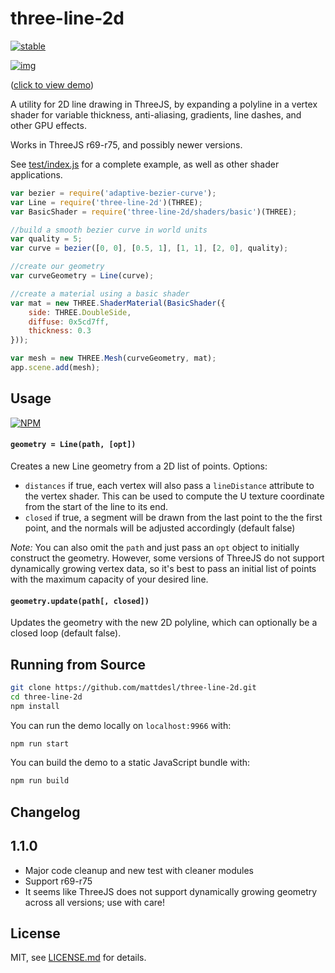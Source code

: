 # three-line-2d

[![stable](http://badges.github.io/stability-badges/dist/stable.svg)](http://github.com/badges/stability-badges)

[![img](http://i.imgur.com/7yGGXdd.png)](http://mattdesl.github.io/three-line-2d/)

([click to view demo](http://mattdesl.github.io/three-line-2d/))

A utility for 2D line drawing in ThreeJS, by expanding a polyline in a vertex shader for variable thickness, anti-aliasing, gradients, line dashes, and other GPU effects.

Works in ThreeJS r69-r75, and possibly newer versions.

See [test/index.js](test/index.js) for a complete example, as well as other shader applications. 

```js
var bezier = require('adaptive-bezier-curve');
var Line = require('three-line-2d')(THREE);
var BasicShader = require('three-line-2d/shaders/basic')(THREE);

//build a smooth bezier curve in world units
var quality = 5;
var curve = bezier([0, 0], [0.5, 1], [1, 1], [2, 0], quality);

//create our geometry
var curveGeometry = Line(curve);

//create a material using a basic shader
var mat = new THREE.ShaderMaterial(BasicShader({
    side: THREE.DoubleSide,
    diffuse: 0x5cd7ff,
    thickness: 0.3
}));

var mesh = new THREE.Mesh(curveGeometry, mat);
app.scene.add(mesh);
```

## Usage

[![NPM](https://nodei.co/npm/three-line-2d.png)](https://nodei.co/npm/three-line-2d/)

#### `geometry = Line(path, [opt])`

Creates a new Line geometry from a 2D list of points. Options:

- `distances` if true, each vertex will also pass a `lineDistance` attribute to the vertex shader. This can be used to compute the U texture coordinate from the start of the line to its end.
- `closed` if true, a segment will be drawn from the last point to the the first point, and the normals will be adjusted accordingly (default false)

*Note:* You can also omit the `path` and just pass an `opt` object to initially construct the geometry. However, some versions of ThreeJS do not support dynamically growing vertex data, so it's best to pass an initial list of points with the maximum capacity of your desired line.

#### `geometry.update(path[, closed])`

Updates the geometry with the new 2D polyline, which can optionally be a closed loop (default false).

## Running from Source

```sh
git clone https://github.com/mattdesl/three-line-2d.git
cd three-line-2d
npm install
```

You can run the demo locally on `localhost:9966` with:

```sh
npm run start
```

You can build the demo to a static JavaScript bundle with:

```sh
npm run build
```

## Changelog

## 1.1.0

- Major code cleanup and new test with cleaner modules
- Support r69-r75
- It seems like ThreeJS does not support dynamically growing geometry across all versions; use with care!

## License

MIT, see [LICENSE.md](http://github.com/mattdesl/three-line-2d/blob/master/LICENSE.md) for details.

